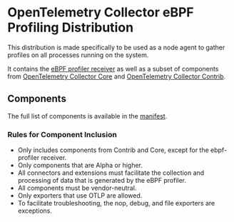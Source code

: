 # OpenTelemetry Collector eBPF Profiling Distribution

This distribution is made specifically to be used as a node agent to gather
profiles on all processes running on the system.

It contains the [eBPF profiler
receiver](https://github.com/open-telemetry/opentelemetry-ebpf-profiler) as
well as a subset of components from [OpenTelemetry Collector
Core](https://github.com/open-telemetry/opentelemetry-collector) and
[OpenTelemetry Collector
Contrib](https://github.com/open-telemetry/opentelemetry-collector-contrib).

## Components

The full list of components is available in the [manifest](manifest.yaml).

### Rules for Component Inclusion

- Only includes components from Contrib and Core, except for the ebpf-profiler receiver.
- Only components that are Alpha or higher.
- All connectors and extensions must facilitate the collection and processing of data that is generated by the eBPF profiler.
- All components must be vendor-neutral.
- Only exporters that use OTLP are allowed.
 - To facilitate troubleshooting, the nop, debug, and file exporters are exceptions.
